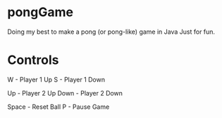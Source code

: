 # pongGame
Doing my best to make a pong (or pong-like) game in Java
Just for fun.

# Controls
W - Player 1 Up
S - Player 1 Down

Up - Player 2 Up
Down - Player 2 Down

Space - Reset Ball
P - Pause Game
